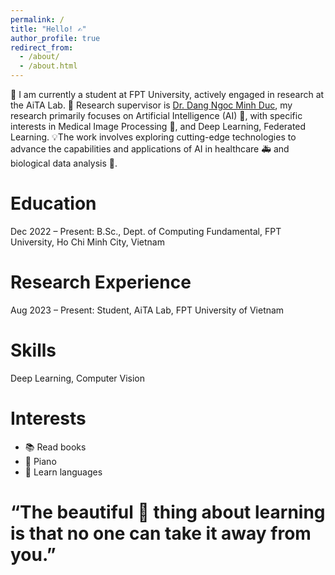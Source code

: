 ```yaml
---
permalink: /
title: "Hello! ✍️"
author_profile: true
redirect_from: 
  - /about/
  - /about.html
---
```



📖 I am currently a student at FPT University, actively engaged in research at the AiTA Lab. 🧪 Research supervisor is [Dr. Dang Ngoc Minh Duc](https://dnmduc.github.io/), my research primarily focuses on Artificial Intelligence (AI) 🤖, with specific interests in Medical Image Processing 💊, and Deep Learning, Federated Learning. 💡The work involves exploring cutting-edge technologies to advance the capabilities and applications of AI in healthcare 🚑 and biological data analysis 🔬.

Education
====
Dec 2022 – Present: B.Sc., Dept. of Computing Fundamental, FPT University, Ho Chi Minh City, Vietnam

Research Experience
====
Aug 2023 – Present: Student, AiTA Lab, FPT University of Vietnam

Skills
====
Deep Learning, Computer Vision

Interests
====
- 📚 Read books
- 🎹 Piano 
- 📜 Learn languages 
  
“The beautiful 🎇 thing about learning is that no one can take it away from you.”
===
